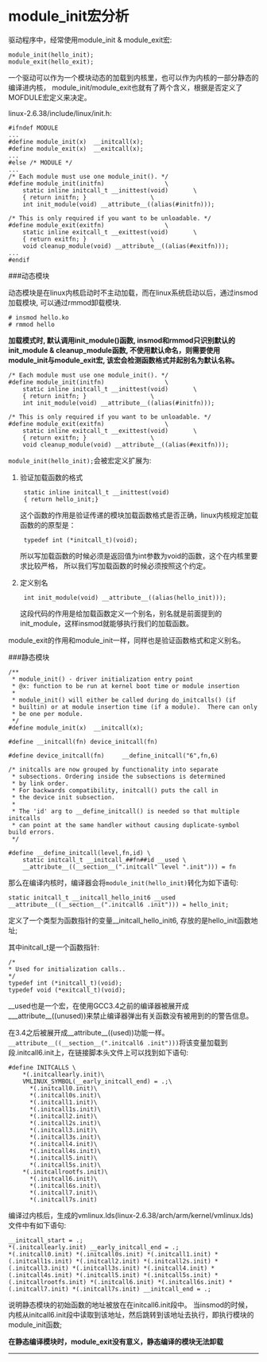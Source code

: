 module_init宏分析
====

驱动程序中，经常使用module\_init & module\_exit宏:

	module_init(hello_init);
	module_exit(hello_exit);
	

一个驱动可以作为一个模块动态的加载到内核里，也可以作为内核的一部分静态的编译进内核，
module\_init/module\_exit也就有了两个含义，根据是否定义了MOFDULE宏定义来决定。
	
	
linux-2.6.38/include/linux/init.h:


	#ifndef MODULE
	...
	#define module_init(x)  __initcall(x);
	#define module_exit(x)  __exitcall(x);
	...
	#else /* MODULE */
	...
	/* Each module must use one module_init(). */
	#define module_init(initfn)                 \
		static inline initcall_t __inittest(void)       \
		{ return initfn; }                  \
	    int init_module(void) __attribute__((alias(#initfn)));

	/* This is only required if you want to be unloadable. */
	#define module_exit(exitfn)                 \
		static inline exitcall_t __exittest(void)       \
	    { return exitfn; }                  \
	    void cleanup_module(void) __attribute__((alias(#exitfn)));
	...
	#endif

###动态模块

动态模块是在linux内核启动时不主动加载，而在linux系统启动以后，通过insmod加载模块, 可以通过rmmod卸载模块.

	# insmod hello.ko
	# rmmod hello

**加载模式时, 默认调用init\_module()函数, 
insmod和rmmod只识别默认的init_module & cleanup\_module函数, 
不使用默认命名，则需要使用module_init与module_exit宏, 该宏会检测函数格式并起别名为默认名称。**


	/* Each module must use one module_init(). */
	#define module_init(initfn)                 \
		static inline initcall_t __inittest(void)       \
		{ return initfn; }                  \
	    int init_module(void) __attribute__((alias(#initfn)));

	/* This is only required if you want to be unloadable. */
	#define module_exit(exitfn)                 \
		static inline exitcall_t __exittest(void)       \
	    { return exitfn; }                  \
	    void cleanup_module(void) __attribute__((alias(#exitfn)));

`module_init(hello_init);`会被宏定义扩展为:

1. 验证加载函数的格式

		static inline initcall_t __inittest(void)
		{ return hello_init;}

	这个函数的作用是验证传递的模块加载函数格式是否正确，linux内核规定加载函数的的原型是：

		typedef int (*initcall_t)(void);

	所以写加载函数的时候必须是返回值为int参数为void的函数，这个在内核里要求比较严格，
	所以我们写加载函数的时候必须按照这个约定。

2. 定义别名

		int init_module(void) __attribute__((alias(hello_init)));

	这段代码的作用是给加载函数定义一个别名，别名就是前面提到的init_module，这样insmod就能够执行我们的加载函数。


module\_exit的作用和module\_init一样，同样也是验证函数格式和定义别名。

###静态模块

	/**
	 * module_init() - driver initialization entry point
	 * @x: function to be run at kernel boot time or module insertion
	 *
	 * module_init() will either be called during do_initcalls() (if
	 * builtin) or at module insertion time (if a module).  There can only
	 * be one per module.
	 */
	#define module_init(x)  __initcall(x);	

	#define __initcall(fn) device_initcall(fn)
	
	#define device_initcall(fn)     __define_initcall("6",fn,6)

	/* initcalls are now grouped by functionality into separate
	 * subsections. Ordering inside the subsections is determined
	 * by link order.
	 * For backwards compatibility, initcall() puts the call in
	 * the device init subsection.
	 *
	 * The 'id' arg to __define_initcall() is needed so that multiple initcalls
	 * can point at the same handler without causing duplicate-symbol build errors.
	 */

	#define __define_initcall(level,fn,id) \
		static initcall_t __initcall_##fn##id __used \
		__attribute__((__section__(".initcall" level ".init"))) = fn
	
那么在编译内核时，编译器会将`module_init(hello_init)`转化为如下语句:
	
	static initcall_t __initcall_hello_init6 __used __attribute__((__section__(".initcall6 .init"))) = hello_init;

定义了一个类型为函数指针的变量__initcall_hello_init6, 存放的是hello_init函数地址;     

其中initcall_t是一个函数指针:
	
	/*
	* Used for initialization calls..
	*/
	typedef int (*initcall_t)(void);
	typedef void (*exitcall_t)(void);

\_\_used也是一个宏，在使用GCC3.4之前的编译器被展开成\_\_\_attribute\_\_((unused))来禁止编译器弹出有关函数没有被用到的的警告信息。   

在3.4之后被展开成\_\_attribute\_\_((used))功能一样。     
`__attribute__((__section__(".initcall6 .init")))`将该变量加载到段.initcall6.init上，在链接脚本头文件上可以找到如下语句:

	#define INITCALLS \
		*(.initcallearly.init)\
		VMLINUX_SYMBOL(__early_initcall_end) = .;\
		  *(.initcall0.init)\
		  *(.initcall0s.init)\
		  *(.initcall1.init)\
		  *(.initcall1s.init)\
		  *(.initcall2.init)\
		  *(.initcall2s.init)\
		  *(.initcall3.init)\
		  *(.initcall3s.init)\
		  *(.initcall4.init)\
		  *(.initcall4s.init)\
		  *(.initcall5.init)\
		  *(.initcall5s.init)\
		*(.initcallrootfs.init)\
		  *(.initcall6.init)\
		  *(.initcall6s.init)\
		  *(.initcall7.init)\
		  *(.initcall7s.init)

编译过内核后，生成的vmlinux.lds(linux-2.6.38/arch/arm/kernel/vmlinux.lds)文件中有如下语句:

	__initcall_start = .; 
	*(.initcallearly.init) __early_initcall_end = .; 
	*(.initcall0.init) *(.initcall0s.init) *(.initcall1.init) *(.initcall1s.init) *(.initcall2.init) *(.initcall2s.init) *(.initcall3.init) *(.initcall3s.init) *(.initcall4.init) *(.initcall4s.init) *(.initcall5.init) *(.initcall5s.init) *(.initcallrootfs.init) *(.initcall6.init) *(.initcall6s.init) *(.initcall7.init) *(.initcall7s.init) __initcall_end = .;

说明静态模块的初始函数的地址被放在在initcall6.init段中。
当insmod的时候，内核从initcall6.init段中读取到该地址，然后跳转到该地址去执行，即执行模块的module_init函数;

**在静态编译模块时，module_exit没有意义，静态编译的模块无法卸载**

----
